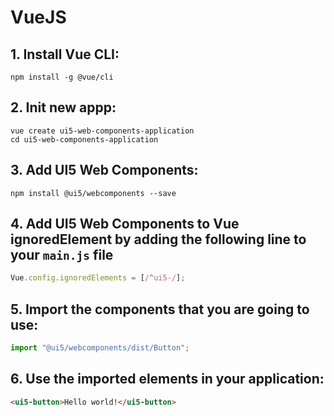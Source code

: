 # VueJS

## 1. Install Vue CLI:
```
npm install -g @vue/cli
```

## 2. Init new appp:
```
vue create ui5-web-components-application
cd ui5-web-components-application
```

## 3. Add UI5 Web Components:
```
npm install @ui5/webcomponents --save
```

## 4. Add UI5 Web Components to Vue ignoredElement by adding the following line to your ```main.js``` file

```js
Vue.config.ignoredElements = [/^ui5-/];
```

## 5. Import the components that you are going to use:
```js
import "@ui5/webcomponents/dist/Button";
```

## 6. Use the imported elements in your application:
```html
<ui5-button>Hello world!</ui5-button>
```
